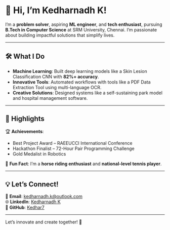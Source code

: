 # 👋 Hi, I’m Kedharnadh K!

I’m a **problem solver**, aspiring **ML engineer**, and **tech enthusiast**, pursuing **B.Tech in Computer Science** at SRM University, Chennai. I’m passionate about building impactful solutions that simplify lives.

---

## 🛠️ What I Do

- **Machine Learning**: Built deep learning models like a Skin Lesion Classification CNN with **82%+ accuracy**.  
- **Innovative Tools**: Automated workflows with tools like a PDF Data Extraction Tool using multi-language OCR.  
- **Creative Solutions**: Designed systems like a self-sustaining park model and hospital management software.

---

## 🌟 Highlights

🏆 **Achievements**:  
- Best Project Award – RAEEUCCI International Conference  
- Hackathon Finalist – 72-Hour Pair Programming Challenge  
- Gold Medalist in Robotics  

🌈 **Fun Fact**: I’m a **horse riding enthusiast** and **national-level tennis player**.  

---

## 💡 Let’s Connect!

📧 **Email**: [kedharnadh.k@outlook.com](mailto:kedharnadh.k@outlook.com)  
🌐 **LinkedIn**: [Kedharnadh K](https://www.linkedin.com/in/kedharnadh-k-30275623a/)  
🌟 **GitHub**: [Kedhar7](https://github.com/Kedhar7)  

---

Let’s innovate and create together! 🚀

